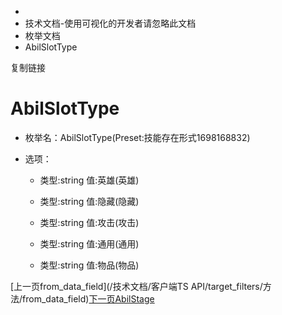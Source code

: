   * [](/)
  * 技术文档-使用可视化的开发者请忽略此文档
  * 枚举文档
  * AbilSlotType

复制链接

# AbilSlotType

  * 枚举名：AbilSlotType(Preset:技能存在形式1698168832)

  * 选项：

    * 类型:string 值:英雄(英雄)

    * 类型:string 值:隐藏(隐藏)

    * 类型:string 值:攻击(攻击)

    * 类型:string 值:通用(通用)

    * 类型:string 值:物品(物品)

[上一页from_data_field](/技术文档/客户端TS
API/target_filters/方法/from_data_field)[下一页AbilStage](/技术文档/枚举文档/AbilStage)


